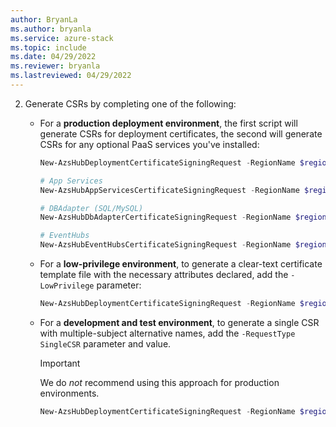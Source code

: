 ```yaml
---
author: BryanLa
ms.author: bryanla
ms.service: azure-stack
ms.topic: include
ms.date: 04/29/2022
ms.reviewer: bryanla
ms.lastreviewed: 04/29/2022
---
```


2. Generate CSRs by completing one of the following:

   - For a **production deployment environment**, the first script will generate CSRs for deployment certificates, the second will generate CSRs for any optional PaaS services you've installed:

      ```powershell  
      New-AzsHubDeploymentCertificateSigningRequest -RegionName $regionName -FQDN $externalFQDN -subject $subject -OutputRequestPath $OutputDirectory -IdentitySystem $IdentitySystem
      ```

      ```powershell  
      # App Services
      New-AzsHubAppServicesCertificateSigningRequest -RegionName $regionName -FQDN $externalFQDN -subject $subject -OutputRequestPath $OutputDirectory

      # DBAdapter (SQL/MySQL)
      New-AzsHubDbAdapterCertificateSigningRequest -RegionName $regionName -FQDN $externalFQDN -subject $subject -OutputRequestPath $OutputDirectory

      # EventHubs
      New-AzsHubEventHubsCertificateSigningRequest -RegionName $regionName -FQDN $externalFQDN -subject $subject -OutputRequestPath $OutputDirectory
      ```

   - For a **low-privilege environment**, to generate a clear-text certificate template file with the necessary attributes declared, add the `-LowPrivilege` parameter:

      ```powershell  
      New-AzsHubDeploymentCertificateSigningRequest -RegionName $regionName -FQDN $externalFQDN -subject $subject -OutputRequestPath $OutputDirectory -IdentitySystem $IdentitySystem -LowPrivilege
      ```

   - For a **development and test environment**, to generate a single CSR with multiple-subject alternative names, add the `-RequestType SingleCSR` parameter and value. 

      > [!IMPORTANT]
      > We do *not* recommend using this approach for production environments.

      ```powershell  
      New-AzsHubDeploymentCertificateSigningRequest -RegionName $regionName -FQDN $externalFQDN -RequestType SingleCSR -subject $subject -OutputRequestPath $OutputDirectory -IdentitySystem $IdentitySystem
      ```
